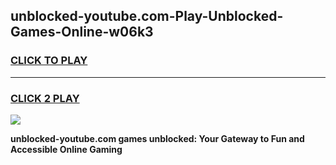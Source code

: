 
## unblocked-youtube.com-Play-Unblocked-Games-Online-w06k3
<h3>
<a href="https://premium76.site?title=unblocked-youtube.com&ref=25A">CLICK TO PLAY</a></h3>
<hr>

<h3>
<a href="https://premium76.site?title=unblocked-youtube.com&ref=25A">CLICK 2 PLAY</a>
  
</h3>

<a href="https://premium76.site?title=unblocked-youtube.com&ref=25A"><img src="https://clearcache.store/games.png"></a>


**unblocked-youtube.com games unblocked: Your Gateway to Fun and Accessible Online Gaming**
